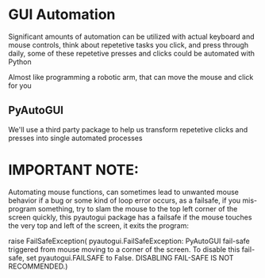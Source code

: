# GUI Automation

Significant amounts of automation can be utilized with actual keyboard and mouse controls, think about repetetive tasks you click, and press through daily, some of these repetetive presses and clicks could be automated with Python

Almost like programming a robotic arm, that can move the mouse and click for you

## PyAutoGUI

We'll use a third party package to help us transform repetetive clicks and presses into single automated processes

# IMPORTANT NOTE:

Automating mouse functions, can sometimes lead to unwanted mouse behavior if a bug or some kind of loop error occurs, as a failsafe, if you mis-program something, try to slam the mouse to the top left corner of the screen quickly, this pyautogui package
has a failsafe if the mouse touches the very top and left of the screen, it exits the program:

raise FailSafeException(
pyautogui.FailSafeException: PyAutoGUI fail-safe triggered from mouse moving to a corner of the screen. To disable this fail-safe, set pyautogui.FAILSAFE to False. DISABLING FAIL-SAFE IS NOT RECOMMENDED.)
